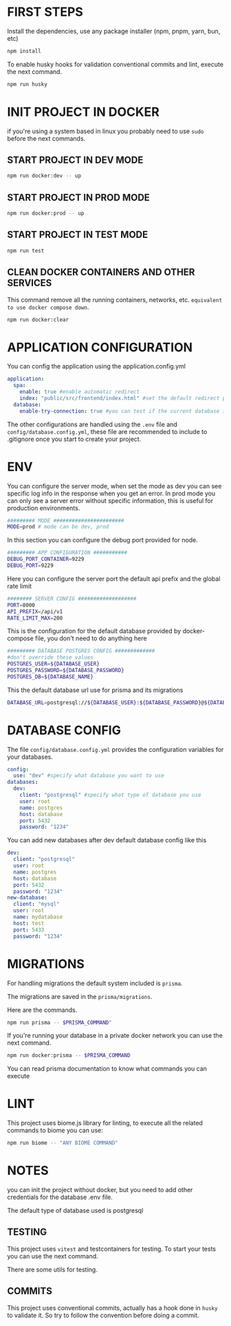# FIRST STEPS

Install the dependencies, use any package installer (npm, pnpm, yarn, bun, etc)

```bash
npm install
```

To enable husky hooks for validation conventional commits and lint, execute the next command.

```bash
npm run husky
```

# INIT PROJECT IN DOCKER

if you're using a system based in linux you probably need to use `sudo` before the next commands.

## START PROJECT IN DEV MODE

```bash
npm run docker:dev -- up
```

## START PROJECT IN PROD MODE

```bash
npm run docker:prod -- up
```

## START PROJECT IN TEST MODE

```bash
npm run test
```

## CLEAN DOCKER CONTAINERS AND OTHER SERVICES

This command remove all the running containers, networks, etc. `equivalent to use docker compose down`.

```bash
npm run docker:clear
```

# APPLICATION CONFIGURATION

You can config the application using the application.config.yml

```yml
application:
  spa:
    enable: true #enable automatic redirect
    index: "public/src/frontend/index.html" #set the default redirect path to index
  database:
    enable-try-connection: true #you can test if the current database is up
```

The other configurations are handled using the `.env` file and `config/database.config.yml`, these file are recommended to include to .gitignore once you start to create your project.

# ENV

You can configure the server mode, when set the mode as dev you can see specific log info in the response when you get an error.
In prod mode you can only see a server error without specific information, this is useful for production environments.

```bash
######### MODE #######################
MODE=prod # mode can be dev, prod

```

In this section you can configure the debug port provided for node.

```bash
######### APP CONFIGURATION ###########
DEBUG_PORT_CONTAINER=9229
DEBUG_PORT=9229
```

Here you can configure the server port the default api prefix and the global rate limit

```bash
######## SERVER CONFIG ###################
PORT=8000
API_PREFIX=/api/v1
RATE_LIMIT_MAX=200
```

This is the configuration for the default database provided by docker-compose file, you don't need to do anything here

```bash
######### DATABASE POSTGRES CONFIG #############
#don't override these values
POSTGRES_USER=${DATABASE_USER}
POSTGRES_PASSWORD=${DATABASE_PASSWORD}
POSTGRES_DB=${DATABASE_NAME}
```

This the default database url use for prisma and its migrations

```bash
DATABASE_URL=postgresql://${DATABASE_USER}:${DATABASE_PASSWORD}@${DATABASE_HOST}:${DATABASE_PORT}/${DATABASE_NAME}?schema=public
```

# DATABASE CONFIG

The file `config/database.config.yml` provides the configuration variables for your databases.

```yaml
config:
  use: "dev" #specify what database you want to use
databases:
  dev:
    client: "postgresql" #specify what type of database you use
    user: root
    name: postgres
    host: database
    port: 5432
    password: "1234"
```

You can add new databases after dev default database config like this

```yaml
dev:
  client: "postgresql"
  user: root
  name: postgres
  host: database
  port: 5432
  password: "1234"
new-database:
  client: "mysql"
  user: root
  name: mydatabase
  host: test
  port: 5433
  password: "1234"
```

# MIGRATIONS

For handling migrations the default system included is `prisma`.

The migrations are saved in the `prisma/migrations`.

Here are the commands.

```bash
npm run prisma -- $PRISMA_COMMAND"
```

If you're running your database in a private docker network you can use the next command.

```bash
npm run docker:prisma -- $PRISMA_COMMAND
```

You can read prisma documentation to know what commands you can execute

# LINT

This project uses biome.js library for linting, to execute all the related commands to biome you can use:

```bash
npm run biome -- "ANY BIOME COMMAND"
```

# NOTES

you can init the project without docker, but you need to add other credentials for the database .env file.

The default type of database used is postgresql

## TESTING

This project uses `vitest` and testcontainers for testing. To start your tests you can use the next command.

There are some utils for testing.

## COMMITS

This project uses conventional commits, actually has a hook done in `husky` to validate it. So try to follow the convention before doing a commit.
